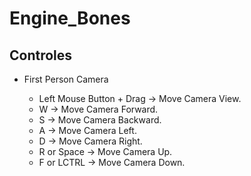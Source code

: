 # Engine_Bones

## Controles

- First Person Camera

  - Left Mouse Button + Drag -> Move Camera View.
  - W -> Move Camera Forward.
  - S -> Move Camera Backward.
  - A -> Move Camera Left.
  - D -> Move Camera Right.
  - R or Space -> Move Camera Up.
  - F or LCTRL -> Move Camera Down.
